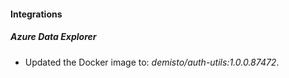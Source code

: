 #### Integrations
##### Azure Data Explorer
- Updated the Docker image to: *demisto/auth-utils:1.0.0.87472*.
